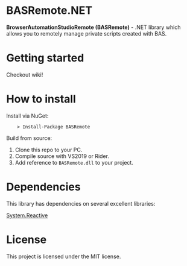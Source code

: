 # BASRemote.NET

**BrowserAutomationStudioRemote (BASRemote)** - .NET library which allows you to remotely manage private scripts created with BAS.

# Getting started

Checkout wiki!

# How to install

Install via NuGet:

```
	> Install-Package BASRemote
```

Build from source:

1. Clone this repo to your PC.
2. Compile source with VS2019 or Rider.
3. Add reference to ```BASRemote.dll``` to your project.

# Dependencies
This library has dependencies on several excellent libraries:

[System.Reactive](https://github.com/dotnet/reactive)

# License
This project is licensed under the MIT license.